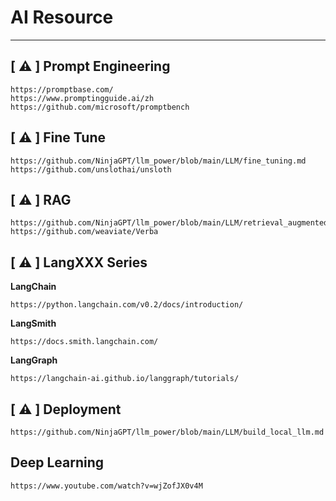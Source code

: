 # AI Resource
---
## [ ⚠️ ] Prompt Engineering
```
https://promptbase.com/
https://www.promptingguide.ai/zh
https://github.com/microsoft/promptbench
```

## [ ⚠️ ] Fine Tune
```
https://github.com/NinjaGPT/llm_power/blob/main/LLM/fine_tuning.md
https://github.com/unslothai/unsloth
```

## [ ⚠️ ] RAG
```
https://github.com/NinjaGPT/llm_power/blob/main/LLM/retrieval_augmented_generation.md
https://github.com/weaviate/Verba
```

## [ ⚠️ ] LangXXX Series 

**LangChain**
```
https://python.langchain.com/v0.2/docs/introduction/

```
**LangSmith**
```
https://docs.smith.langchain.com/

```
**LangGraph**
```
https://langchain-ai.github.io/langgraph/tutorials/

```

## [ ⚠️ ] Deployment
```
https://github.com/NinjaGPT/llm_power/blob/main/LLM/build_local_llm.md

```

## Deep Learning
```
https://www.youtube.com/watch?v=wjZofJX0v4M
```
